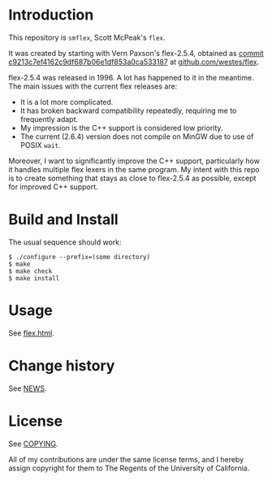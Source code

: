 # Introduction

This repository is `smflex`, Scott McPeak's `flex`.

It was created by starting with Vern Paxson's flex-2.5.4,
obtained as
[commit c9213c7ef4162c9df687b06e1df853a0ca533187](https://github.com/westes/flex/commit/c9213c7ef4162c9df687b06e1df853a0ca533187)
at [github.com/westes/flex](https://github.com/westes/flex).

flex-2.5.4 was released in 1996.  A lot has happened to it in the
meantime.  The main issues with the current flex releases are:

* It is a lot more complicated.
* It has broken backward compatibility repeatedly, requiring me to
  frequently adapt.
* My impression is the C++ support is considered low priority.
* The current (2.6.4) version does not compile on MinGW due to
  use of POSIX `wait`.

Moreover, I want to significantly improve the C++ support, particularly
how it handles multiple flex lexers in the same program.  My intent with
this repo is to create something that stays as close to flex-2.5.4 as
possible, except for improved C++ support.

# Build and Install

The usual sequence should work:

```
$ ./configure --prefix=(some directory)
$ make
$ make check
$ make install
```

# Usage

See [flex.html](flex.html).

# Change history

See [NEWS](NEWS).

# License

See [COPYING](COPYING).

All of my contributions are under the same license terms, and I hereby
assign copyright for them to The Regents of the University of
California.
